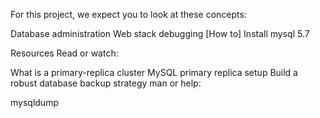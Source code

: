 For this project, we expect you to look at these concepts:

Database administration
Web stack debugging
[How to] Install mysql 5.7

Resources
Read or watch:

What is a primary-replica cluster
MySQL primary replica setup
Build a robust database backup strategy
man or help:

mysqldump
